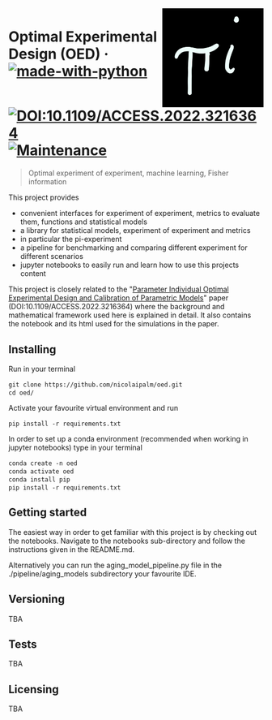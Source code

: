 <img src="./images/pi_design.jpeg" alt="Logo of the project" align="right" width="200">

# Optimal Experimental Design (OED) &middot; [![made-with-python](https://img.shields.io/badge/Made%20with-Python-1f425f.svg)](https://www.python.org/) [![DOI:10.1109/ACCESS.2022.3216364](https://zenodo.org/badge/DOI/10.1109/ACCESS.2022.3216364.svg)](https://doi.org/10.1109/ACCESS.2022.3216364) [![Maintenance](https://img.shields.io/badge/Maintained%3F-yes-green.svg)]()
> Optimal experiment of experiment, machine learning, Fisher information

This project provides
- convenient interfaces for experiment of experiment, metrics to evaluate them, functions and statistical models
- a library for statistical models, experiment of experiment and metrics
- in particular the pi-experiment
- a pipeline for benchmarking and comparing different experiment for different scenarios
- jupyter notebooks to easily run and learn how to use this projects content

This project is closely related to the "[Parameter Individual Optimal
Experimental Design and Calibration of
Parametric Models](https://ieeexplore.ieee.org/document/9926067)" paper (DOI:10.1109/ACCESS.2022.3216364) where the background and mathematical framework used here is explained in detail.
It also contains the notebook and its html used for the simulations in the paper. 

## Installing 

Run in your terminal

```shell
git clone https://github.com/nicolaipalm/oed.git
cd oed/
```

Activate your favourite virtual environment and run 
```shell
pip install -r requirements.txt
```

In order to set up a conda environment (recommended when working in jupyter notebooks) type in your terminal
```shell
conda create -n oed
conda activate oed
conda install pip
pip install -r requirements.txt
```

## Getting started

The easiest way in order to get familiar with this project is by checking out the notebooks.
Navigate to the notebooks sub-directory and follow the instructions given in the README.md.

Alternatively you can run the aging_model_pipeline.py file in the ./pipeline/aging_models subdirectory your favourite IDE.


## Versioning
TBA



## Tests
TBA



## Licensing
TBA


